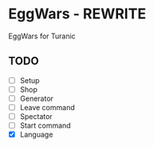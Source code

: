 # EggWars - REWRITE
EggWars for Turanic

## TODO
- [ ] Setup
- [ ] Shop
- [ ] Generator
- [ ] Leave command
- [ ] Spectator
- [ ] Start command
- [x] Language
